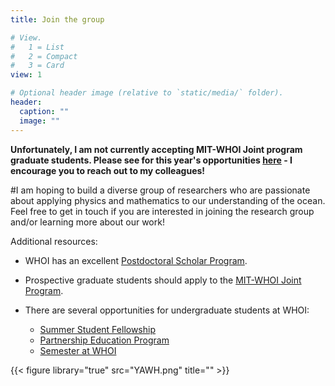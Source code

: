 ```yaml
---
title: Join the group

# View.
#   1 = List
#   2 = Compact
#   3 = Card
view: 1

# Optional header image (relative to `static/media/` folder).
header:
  caption: ""
  image: ""
---
```


**Unfortunately, I am not currently accepting MIT-WHOI Joint program graduate students. Please see for this year's opportunities [here](https://mit.whoi.edu/admissions/research-opportunities/) - I encourage you to reach out to my colleagues!**

#I am hoping to build a diverse group of researchers who are passionate about applying physics and mathematics to our understanding of the ocean. Feel free to get in touch if you are interested in joining the research group and/or learning more about our work!

Additional resources:

- WHOI has an excellent [Postdoctoral Scholar Program](https://www.whoi.edu/page.do?pid=8021).

- Prospective graduate students should apply to the [MIT-WHOI Joint Program](http://mit.whoi.edu/).

- There are several opportunities for undergraduate students at WHOI:
    - [Summer Student Fellowship ](https://www.whoi.edu/main/summer-student-fellowship)
    - [Partnership Education Program](https://www.woodsholediversity.org/pep/)
    - [Semester at WHOI](https://www.whoi.edu/what-we-do/educate/undergraduate-programs/semester-at-whoi/)


{{< figure library="true" src="YAWH.png" title="" >}}
